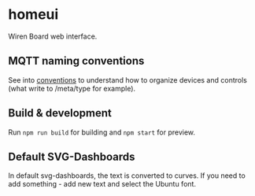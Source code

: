 # homeui

Wiren Board web interface.

## MQTT naming conventions

See into [conventions](https://github.com/wirenboard/conventions/blob/main/README.md) to understand how to organize devices and controls (what write to /meta/type for example).

## Build & development

Run `npm run build` for building and `npm start` for preview.

## Default SVG-Dashboards

In default svg-dashboards, the text is converted to curves. If you need to add something - add new text and select the Ubuntu font.
